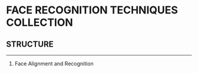 # FACE RECOGNITION TECHNIQUES COLLECTION

## STRUCTURE
---------------------------------------------------------------
1. Face Alignment and Recognition
